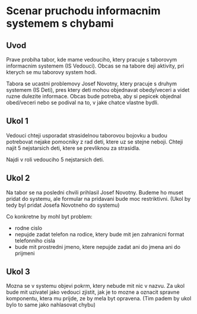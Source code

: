 # Scenar pruchodu informacnim systemem s chybami

## Uvod

Prave probiha tabor, kde mame vedouciho, ktery pracuje s taborovym informacnim systemem (IS Vedouci). Obcas se na tabore deji aktivity, pri kterych se mu taborovy system hodi. 

Tabora se ucastni problemovy Josef Novotny, ktery pracuje s druhym systemem (IS Deti), pres ktery deti mohou objednavat obedy/veceri a videt ruzne dulezite informace. Obcas bude potreba, aby si pepicek objednal obed/veceri nebo se podival na to, v jake chatce vlastne bydli.

## Ukol 1

Vedouci chteji usporadat strasidelnou taborovou bojovku a budou potrebovat nejake pomocniky z rad deti, ktere uz se stejne neboji. Chteji najit 5 nejstarsich deti, ktere se prevliknou za strasidla. 

Najdi v roli vedouciho 5 nejstarsich deti.

## Ukol 2

Na tabor se na posledni chvili prihlasil Josef Novotny. Budeme ho muset pridat do systemu, ale formular na pridavani bude moc restriktivni. (Ukol by tedy byl pridat Josefa Novotneho do systemu)

Co konkretne by mohl byt problem:
- rodne cislo
- nepujde zadat telefon na rodice, ktery bude mit jen zahranicni format telefonniho cisla
- bude mit prostredni jmeno, ktere nepujde zadat ani do jmena ani do prijmeni

## Ukol 3

Mozna se v systemu objevi pokrm, ktery nebude mit nic v nazvu. Za ukol bude mit uzivatel jako vedouci zjistit, jak je to mozne a oznacit spravne komponentu, ktera mu prijde, ze by mela byt opravena. (Tim padem by ukol bylo to same jako nahlasovat chybu)
